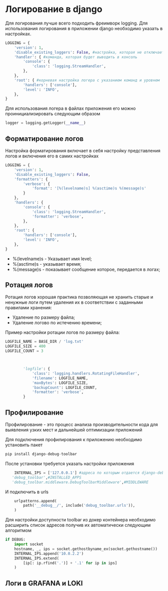 # Логирование в django

Для логирования лучше всего подходить фрeимворк logging. Для использования логирования в приложении django необходимо 
указать в настройках. 
```python
LOGGING = {
    'version': 1,
    'disable_existing_loggers': False, #настройка, которая не отключает существующие логеры 
    'handler': { #команда, которая будет выводить в консоль
        'console': {
            'class': 'logging.StreamHandler',
        },
    },
    'root': { #корневая настройка логера с указанием команд и уровнем
        'handlers': ['console'],
        'level': 'INFO',
    },
}
```
Для использования логера в файлах приложения его можно проинициализировать следующим образом
```python
logger = logging.getLogger(__name__)
```

## Форматирование логов
Настройка форматирования включает в себя настройку представления логов и включения его в самих настройках 
```python
LOGGING = {
    'version': 1,
    'disable_existing_loggers': False,
    'formatters': {
        'verbose': {
            'format': '[%(levelname)s] %(asctime)s %(message)s'
        }
    },
    'handlers': {
        'console': {
            'class': 'logging.StreamHandler',
            'formatter': 'verbose',
        },
    },
    'root': {
        'handlers': ['console'],
        'level': 'INFO',
    },
}
```
* %(levelname)s - Указывает имя level;
* %(asctime)s - указывает время;
* %(message)s - показывает сообщение которое, передается в логах;

## Ротация логов
Ротация логов хорошая практика позволяющая не хранить старые и ненужные логи путем удаления их в соответствии с заданными 
правилами хранения:
* Удаление по размеру файла;
* Удаление логово по истечению времени;

Пример настройки ротации логов по размеру файла:
```python
LOGFILE_NAME = BASE_DIR / 'log.txt'
LOGFILE_SIZE = 400
LOGFILE_COUNT = 3



        'logfile': {
            'class': 'logging.handlers.RotatingFileHandler',
            'filename': LOGFILE_NAME,
            'maxBytes': LOGFILE_SIZE,
            'backupCount': LOGFILE_COUNT,
            'formatter': 'verbose',
        }
```

## Профилирование 
Профилирование - это процесс анализа производительности кода для выявления узких мест и дальнейшей оптимизации приложений

Для подключения профилирования к приложению необходимо установить пакет 
```python
pip install django-debug-toolbar
```
После установки требуется указать настройки приложения
```python
    INTERNAL_IPS = ['127.0.0.1'] #адреса по которым отдается django-debug-toolbar 
   'debug_toolbar',#INSTALLED_APPS
   'debug_toolbar.middleware.DebugToolbarMiddleware',#MIDDLEWARE
```
И подключить в urls 
```python
    urlpatterns.append(
        path('__debug__/', include('debug_toolbar.urls')),
    )
```
Для настройки доступности toolbar из докер контейнера необходимо расширить список адресов получив их автоматически
следующим алгоритмом
```python
if DEBUG:
    import socket
    hostname, _, ips = socket.gethostbyname_ex(socket.gethostname())
    INTERNAL_IPS.append('10.0.2.2')
    INTERNAL_IPS.extend(
        [ip[: ip.rfind('.')] + '.1' for ip in ips]
    )
```

## Логи в GRAFANA и LOKI
